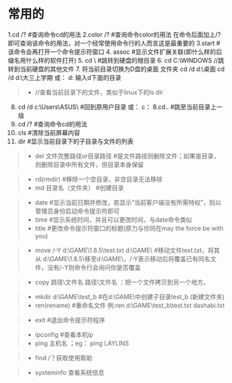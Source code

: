 # 常用的

1.cd /? #查询命令cd的用法
2.color /? #查询命令color的用法
在命令后面加上/?即可查询该命令的用法，对一个经常使用命令行的人而言这是最重要的
3.start #该命令会再打开一个命令提示符窗口
4. assoc #显示文件扩展关联(即什么样的后缀名用什么样的软件打开)
5. cd \ #跳转到硬盘的根目录
6. cd C:\WINDOWS  //跳转到当前硬盘的其他文件
7. 将当前目录切换为D盘的桌面 文件夹
   cd /d d:\桌面 
   cd /d d:\大三上学期
   或：
   d:
   输入d下面的目录
>- //查看当前目录下的文件，类似于linux下的ls
 dir
8. cd /d c:\Users\ASUS\ #回到原用户目录
   或： c：
8.cd..  #跳至当前目录上一级
9. cd /?  #查询命令cd的用法
10. cls #清除当前屏幕内容
11. dir #显示当前目录下的子目录与文件的列表
>-  del 文件完整路径or目录路径 #是文件路径则删除文件；如果是目录，则删除目录中所有文件，但目录本身保留

>- rd(rmdir) #移除一个空目录，非空目录无法移除
>- md 目录名（文件夹） #创建目录

>- date #显示当前日期并修改，若显示“当前客户端没有所需特权”，则以管理员身份启动命令提示符即可
>- time #显示系统时间，并且可以更改时间，与date命令类似
>-  title #更改命令提示符窗口的标题(原力与你同在may the force be with you)

>-  move /-Y d:\GAME\1.8.5\test.txt d:\GAME\ #移动文件text.txt，将其从 d:\GAME\1.8.5\移至d:\GAME\，/-Y表示移动后将覆盖已有同名文件，没有/-Y则命令行会询问你是否覆盖

>- copy 路径\文件名 路径\文件名 ：把一个文件拷贝到另一个地方。 

>- mkdir d:\GAME\test_b #在d:\GAME\中创建子目录test_b (新建文件夹)
>- ren(rename) #重命名文件 例:ren d:\GAME\test_b\test.txt dashabi.txt

>- exit #退出命令提示符程序

>- ipconfig #查看本机ip
>- ping 主机名 ；eg： ping LAYLINS

>- find /？获取使用帮助

>- systeminfo 查看系统信息

